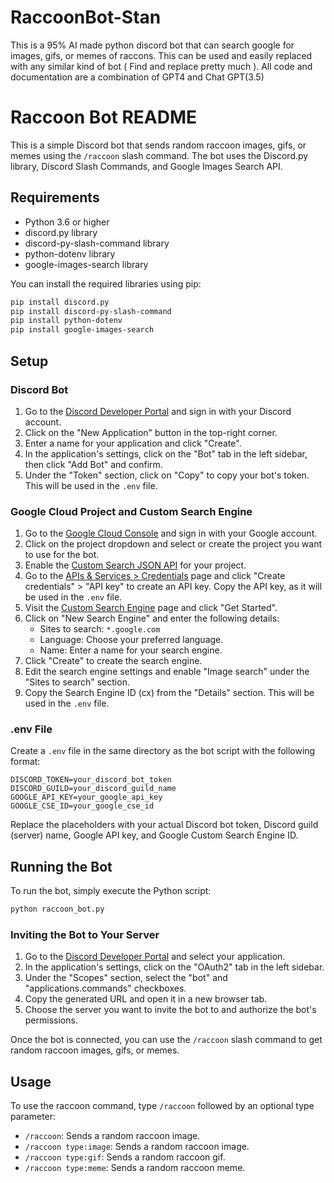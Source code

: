 # RaccoonBot-Stan
This is a 95% AI made python discord bot that can search google for images, gifs, or memes of raccons. This can be used and easily replaced with any similar kind of bot ( Find and replace pretty much ). All code and documentation are a combination of GPT4 and Chat GPT(3.5)

# Raccoon Bot README

This is a simple Discord bot that sends random raccoon images, gifs, or memes using the `/raccoon` slash command. The bot uses the Discord.py library, Discord Slash Commands, and Google Images Search API.

## Requirements

- Python 3.6 or higher
- discord.py library
- discord-py-slash-command library
- python-dotenv library
- google-images-search library

You can install the required libraries using pip:

```bash
pip install discord.py
pip install discord-py-slash-command
pip install python-dotenv
pip install google-images-search
```

## Setup

### Discord Bot

1. Go to the [Discord Developer Portal](https://discord.com/developers/applications) and sign in with your Discord account.
2. Click on the "New Application" button in the top-right corner.
3. Enter a name for your application and click "Create".
4. In the application's settings, click on the "Bot" tab in the left sidebar, then click "Add Bot" and confirm.
5. Under the "Token" section, click on "Copy" to copy your bot's token. This will be used in the `.env` file.

### Google Cloud Project and Custom Search Engine

1. Go to the [Google Cloud Console](https://console.cloud.google.com/) and sign in with your Google account.
2. Click on the project dropdown and select or create the project you want to use for the bot.
3. Enable the [Custom Search JSON API](https://developers.google.com/custom-search/v1/introduction) for your project.
4. Go to the [APIs & Services > Credentials](https://console.cloud.google.com/apis/credentials) page and click "Create credentials" > "API key" to create an API key. Copy the API key, as it will be used in the `.env` file.
5. Visit the [Custom Search Engine](https://programmablesearchengine.google.com/about/) page and click "Get Started".
6. Click on "New Search Engine" and enter the following details:
   - Sites to search: `*.google.com`
   - Language: Choose your preferred language.
   - Name: Enter a name for your search engine.
7. Click "Create" to create the search engine.
8. Edit the search engine settings and enable "Image search" under the "Sites to search" section.
9. Copy the Search Engine ID (cx) from the "Details" section. This will be used in the `.env` file.

### .env File

Create a `.env` file in the same directory as the bot script with the following format:

```
DISCORD_TOKEN=your_discord_bot_token
DISCORD_GUILD=your_discord_guild_name
GOOGLE_API_KEY=your_google_api_key
GOOGLE_CSE_ID=your_google_cse_id
```

Replace the placeholders with your actual Discord bot token, Discord guild (server) name, Google API key, and Google Custom Search Engine ID.

## Running the Bot

To run the bot, simply execute the Python script:

```bash
python raccoon_bot.py
```

### Inviting the Bot to Your Server

1. Go to the [Discord Developer Portal](https://discord.com/developers/applications) and select your application.
2. In the application's settings, click on the "OAuth2" tab in the left sidebar.
3. Under the "Scopes" section, select the "bot" and "applications.commands" checkboxes.
4. Copy the generated URL and open it in a new browser tab.
5. Choose the server you want to invite the bot to and authorize the bot's permissions.

Once the bot is connected, you can use the `/raccoon` slash command to get random raccoon images, gifs, or memes.

## Usage

To use the raccoon command, type `/raccoon` followed by an optional type parameter:

- `/raccoon`: Sends a random raccoon image.
- `/raccoon type:image`: Sends a random raccoon image.
- `/raccoon type:gif`: Sends a random raccoon gif.
- `/raccoon type:meme`: Sends a random raccoon meme.
